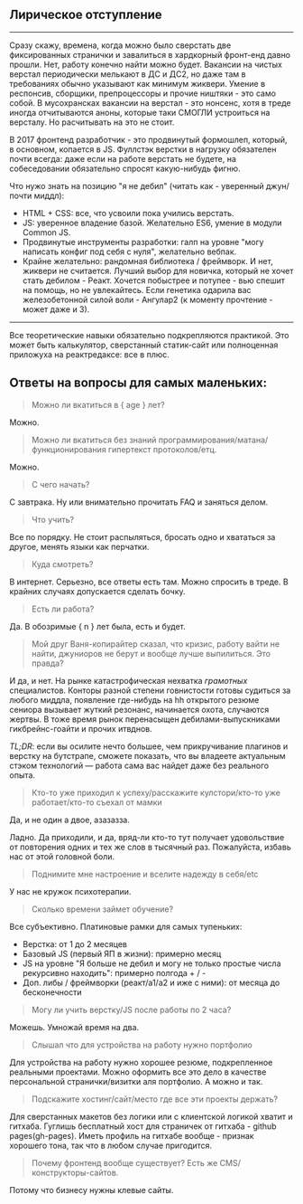 ## Лирическое отступление

---

Cразу скажу, времена, когда можно было сверстать две фиксированных странички и завалиться в хардкорный фронт-енд давно прошли. Нет, работу конечно найти можно будет. Вакансии на чистых верстал периодически мелькают в ДС и ДС2, но даже там в требованиях обычно указывают как минимум жиквери. Умение в респонсив, сборщики, препроцессоры и прочие ништяки - это само собой. В мусохрансках вакансии на верстал - это нонсенс, хотя в треде иногда отчитываются аноны, которые таки СМОГЛИ устроиться на версталу. Но расчитывать на это не стоит.

В 2017 фронтенд разработчик - это продвинутый формошлеп, который, в основном, копается в JS. Фуллстэк верстки в нагрузку обязателен почти всегда: даже если на работе верстать не будете, на собеседовании обязательно спросят какую-нибудь фигню.

Что нужо знать на позицию "я не дебил" (читать как - уверенный джун/почти миддл):
  * HTML + CSS: все, что усвоили пока учились верстать.
  * JS: уверенное владение базой. Желательно ES6, умение в модули Common JS.
  * Продвинутые инструменты разработки: галп на уровне "могу написать конфиг под себя с нуля", желательно вебпак.
  * Крайне желательно: рандомная библиотека / фреймворк. И нет, жиквери не считается. Лучший выбор для новичка, который не хочет стать дебилом - Реакт. Хочется побыстрее и потупее - вью спешит на помощь, но не увлекайтесь. Если генетика одарила вас железобетонной силой воли - Ангулар2 (к моменту прочтение - может даже и 3).

---

Все теоретические навыки обязательно подкрепляются практикой. Это может быть калькулятор, сверстанный статик-сайт или полноценная приложуха на реактредаксе: все в плюс.

## Ответы на вопросы для самых маленьких:

> Можно ли вкатиться в { age } лет?

Можно.

> Можно ли вкатиться без знаний программирования/матана/функционирования гипертекст протоколов/етц.

Можно.

> С чего начать?

С завтрака. Ну или внимательно прочитать FAQ и заняться делом.

> Что учить?

Все по порядку. Не стоит распыляться, бросать одно и хвататься за другое, менять языки как перчатки.

> Куда смотреть?

В интернет. Серьезно, все ответы есть там. Можно спросить в треде. В крайних случаях допускается сделать бочку.

> Есть ли работа?

Да. В обозримые { n } лет была, есть и будет.

> Мой друг Ваня-копирайтер сказал, что кризис, работу вайти не найти, джуниоров не берут и вообще лучше выпилиться. Это правда?

И да, и нет. На рынке катастрофическая нехватка *грамотных* специалистов. Конторы разной степени говнистости готовы судиться за любого миддла, появление где-нибудь на hh открытого резюме сениора вызывает жуткий резонанс, начинается охота, случаются жертвы. В тоже время рынок перенасыщен дебилами-выпускниками гикбрейнс-гоайти и прочих итвднов.

_TL;DR_: если вы осилите нечто большее, чем прикручивание плагинов и верстку на бутстрапе, сможете показать, что вы владеете актуальным стэком технологий — работа сама вас найдет даже без реального опыта.

> Кто-то уже приходил к успеху/расскажите кулстори/кто-то уже работает/кто-то съехал от мамки

Да, и не один а двое, азазазза.

Ладно. Да приходили, и да, вряд-ли кто-то тут получает удовольствие от повторения одних и тех же слов в тысячный раз. Пожалуйста, избавь нас от этой головной боли.

> Поднимите мне настроение и вселите надежду в себя/etc

У нас не кружок психотерапии.

> Сколько времени займет обучение?

Все субъективно. Платиновые рамки для самых тупеньких:
  *  Верстка: от 1 до 2 месяцев
  *  Базовый JS (первый ЯП в жизни): примерно месяц
  *  JS на уровне "Я больше не дебил и могу не только простые числа рекурсивно находить": примерно полгода + / -
  *  Доп. либы / фреймворки (реакт/а1/а2 и иже с ними): от месяца до бесконечности

> Могу ли учить верстку/JS после работы по 2 часа?

Можешь. Умножай время на два.

> Слышал что для устройства на работу нужно портфолио

Для устройства на работу нужно хорошее резюме, подкрепленное реальными проектами. Можно оформить все это дело в качестве персональной странички/визитки аля портфолио. А можно и так.

> Подскажите хостинг/сайт/место где все эти проекты держать?

Для сверстанных макетов без логики или с клиентской логикой хватит и гитхаба. Гуглишь бесплатный хост для страничек от гитхаба - github pages(gh-pages). Иметь профиль на гитхабе вообще - признак хорошего тона, так что в любом случае пригодится.

> Почему фронтенд вообще существует? Есть же CMS/конструкторы-сайтов.

Потому что бизнесу нужны клевые сайты.
